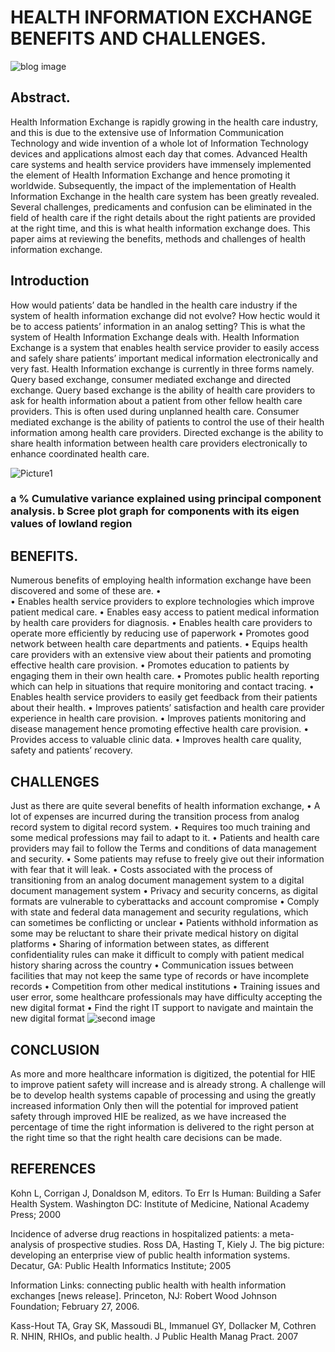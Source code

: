 # HEALTH INFORMATION EXCHANGE BENEFITS AND CHALLENGES.
![blog image](https://user-images.githubusercontent.com/117512700/216855006-99d120ff-7115-475b-8f28-e6dc5d4aa7e6.jpg)

## Abstract. 
Health Information Exchange is rapidly growing in the health care industry, and this is due to the extensive use of Information Communication Technology and wide invention of a whole lot of Information Technology devices and applications almost each day that comes. Advanced Health care systems and health service providers have immensely implemented the element of Health Information Exchange and hence promoting it worldwide. Subsequently, the impact of the implementation of Health Information Exchange in the health care system has been greatly revealed.  Several challenges, predicaments and confusion can be eliminated in the field of health care if the right details about the right patients are provided at the right time, and this is what health information exchange does. This paper aims at reviewing the benefits, methods and challenges of health information exchange.

## Introduction
How would patients’ data be handled in the health care industry if the system of health information exchange did not evolve? How hectic would it be to access patients’ information in an analog setting? This is what the system of Health Information Exchange deals with. Health Information Exchange is a system that enables health service provider to easily access and safely share patients’ 
important medical information electronically and very fast.
Health Information exchange is currently in three forms namely.
Query based exchange, consumer mediated exchange and directed exchange.
Query based exchange is the ability of health care providers to ask for health information about a patient from other fellow health care providers. This is often used during unplanned health care.
Consumer mediated exchange is the ability of patients to control the use of their health information among health care providers.
Directed exchange is the ability to share health information between health care providers electronically to enhance coordinated health care.

![Picture1](https://user-images.githubusercontent.com/117512700/210268899-23b365c9-7a6a-4677-8228-31a9767f0a43.png)

### a % Cumulative variance explained using principal component analysis. b Scree plot graph for components with its eigen values of lowland region

## BENEFITS.
Numerous benefits of employing health information exchange have been discovered and some of these are.
•	
•	Enables health service providers to explore technologies which improve patient medical care.
•	Enables easy access to patient medical information by health care providers for diagnosis.
•	Enables health care providers to operate more efficiently by reducing use of paperwork
•	Promotes good network between health care departments and patients.
•	Equips health care providers with an extensive view about their patients and promoting effective health care provision.
•	Promotes education to patients by engaging them in their own health care.
•	Promotes public health reporting which can help in situations that require monitoring and contact tracing.
•	Enables health service providers to easily get feedback from their patients about their health.
•	Improves patients’ satisfaction and health care provider experience in health care provision.
•	Improves patients monitoring and disease management hence promoting effective health care provision.
•	Provides access to valuable clinic data.
•	Improves health care quality, safety and patients’ recovery.

## CHALLENGES
Just as there are quite several benefits of health information exchange, 
•	A lot of expenses are incurred during the transition process from analog record system to digital record system.
•	Requires too much training and some medical professions may fail to adapt to it.
•	Patients and health care providers may fail to follow the Terms and conditions of data management and security.
•	Some patients may refuse to freely give out their information with fear that it will leak.
•	Costs associated with the process of transitioning from an analog document management system to a digital document management system
•	Privacy and security concerns, as digital formats are vulnerable to cyberattacks and account compromise
•	Comply with state and federal data management and security regulations, which can sometimes be conflicting or unclear
•	Patients withhold information as some may be reluctant to share their private medical history on digital platforms
•	Sharing of information between states, as different confidentiality rules can make it difficult to comply with patient medical history sharing across the country
•	Communication issues between facilities that may not keep the same type of records or have incomplete records
•	Competition from other medical institutions
•	Training issues and user error, some healthcare professionals may have difficulty accepting the new digital format
•	Find the right IT support to navigate and maintain the new digital format 
![second image](https://user-images.githubusercontent.com/117512700/216856989-ea768bd7-cdb1-4713-817b-f96f73c16149.jpg)

## CONCLUSION
As more and more healthcare information is digitized, the potential for HIE to improve patient safety will increase and is already strong. A challenge will be to develop health systems capable of processing and using the greatly increased information Only then will the potential for improved patient safety through improved HIE be realized, as we have increased the percentage of time the right information is delivered to the right person at the right time so that the right health care decisions can be made.

## REFERENCES

Kohn L, Corrigan J, Donaldson M, editors. To Err Is Human: Building a Safer Health System. Washington DC: Institute of Medicine, National Academy Press; 2000

Incidence of adverse drug reactions in hospitalized patients: a meta-analysis of prospective studies.
 Ross DA, Hasting T, Kiely J. The big picture: developing an enterprise view of public health information systems. Decatur, GA: Public Health Informatics Institute; 2005

 Information Links: connecting public health with health information exchanges [news release]. Princeton, NJ: Robert Wood Johnson Foundation; February 27, 2006.

Kass-Hout TA, Gray SK, Massoudi BL, Immanuel GY, Dollacker M, Cothren R. NHIN, RHIOs, and public health. J Public Health Manag Pract. 2007




